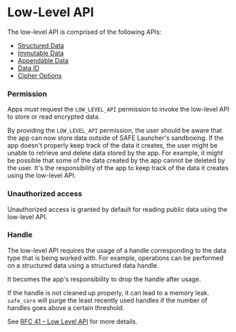 # Low-Level API

The low-level API is comprised of the following APIs:

- [Structured Data](structured-data/README.md)
- [Immutable Data](immutable-data/README.md)
- [Appendable Data](appendable-data/README.md)
- [Data ID](data-id/README.md)
- [Cipher Options](cipher-options/README.md)

### Permission

Apps must request the `LOW_LEVEL_API` permission to invoke the low-level API to store or
read encrypted data.

By providing the `LOW_LEVEL_API` permission, the user should be aware that the app can now store data outside of SAFE Launcher's sandboxing. If the app doesn't properly keep track of the data it creates, the user might be unable to retrieve and delete data stored by the app. For example, it might be possible that some of the data created by the app cannot be deleted by the user. It's the responsibility of the app to keep track of the data it creates using the low-level API.

### Unauthorized access

Unauthorized access is granted by default for reading public data using the low-level API.

### Handle

The low-level API requires the usage of a handle corresponding to the data type that is being worked with. For example, operations can be performed on a structured data using a structured data handle.

It becomes the app's responsibility to drop the handle after usage.

If the handle is not cleaned up properly, it can lead to a memory leak. `safe_core`
will purge the least recently used handles if the number of handles goes above a certain threshold.

See [RFC 41 – Low Level API](https://github.com/maidsafe/rfcs/blob/master/text/0041-low-level-api/0041-low-level-api.md) for more details.
